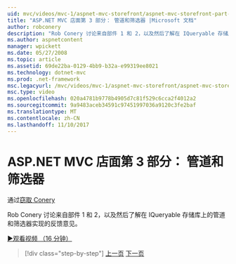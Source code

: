 ```yaml
---
uid: mvc/videos/mvc-1/aspnet-mvc-storefront/aspnet-mvc-storefront-part-3-pipes-and-filters
title: "ASP.NET MVC 店面第 3 部分： 管道和筛选器 |Microsoft 文档"
author: robconery
description: "Rob Conery 讨论来自部件 1 和 2，以及然后了解在 IQueryable 存储库上的管道和筛选器实现的反馈意见。"
ms.author: aspnetcontent
manager: wpickett
ms.date: 05/27/2008
ms.topic: article
ms.assetid: 69de22ba-0129-4bb9-b32a-e99319ee8021
ms.technology: dotnet-mvc
ms.prod: .net-framework
msc.legacyurl: /mvc/videos/mvc-1/aspnet-mvc-storefront/aspnet-mvc-storefront-part-3-pipes-and-filters
msc.type: video
ms.openlocfilehash: 020a4781b9778b4905d7c81f529c6cca2f4012a2
ms.sourcegitcommit: 9a9483aceb34591c97451997036a9120c3fe2baf
ms.translationtype: MT
ms.contentlocale: zh-CN
ms.lasthandoff: 11/10/2017
---
```

<a name="aspnet-mvc-storefront-part-3-pipes-and-filters"></a>ASP.NET MVC 店面第 3 部分： 管道和筛选器
====================
通过[窃取 Conery](https://github.com/robconery)

Rob Conery 讨论来自部件 1 和 2，以及然后了解在 IQueryable 存储库上的管道和筛选器实现的反馈意见。

[&#9654;观看视频 （16 分钟）](https://channel9.msdn.com/Blogs/ASP-NET-Site-Videos/aspnet-mvc-storefront-part-3-pipes-and-filters)

>[!div class="step-by-step"]
[上一页](aspnet-mvc-storefront-part-2-the-repository-pattern.md)
[下一页](aspnet-mvc-storefront-part-4-linq-to-sql-spike.md)
